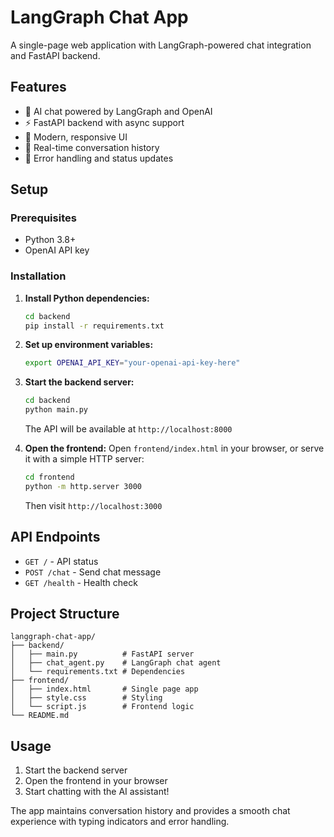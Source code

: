 # LangGraph Chat App

A single-page web application with LangGraph-powered chat integration and FastAPI backend.

## Features

- 🤖 AI chat powered by LangGraph and OpenAI
- ⚡ FastAPI backend with async support
- 🎨 Modern, responsive UI
- 💬 Real-time conversation history
- 🔄 Error handling and status updates

## Setup

### Prerequisites

- Python 3.8+
- OpenAI API key

### Installation

1. **Install Python dependencies:**
   ```bash
   cd backend
   pip install -r requirements.txt
   ```

2. **Set up environment variables:**
   ```bash
   export OPENAI_API_KEY="your-openai-api-key-here"
   ```

3. **Start the backend server:**
   ```bash
   cd backend
   python main.py
   ```
   The API will be available at `http://localhost:8000`

4. **Open the frontend:**
   Open `frontend/index.html` in your browser, or serve it with a simple HTTP server:
   ```bash
   cd frontend
   python -m http.server 3000
   ```
   Then visit `http://localhost:3000`

## API Endpoints

- `GET /` - API status
- `POST /chat` - Send chat message
- `GET /health` - Health check

## Project Structure

```
langgraph-chat-app/
├── backend/
│   ├── main.py          # FastAPI server
│   ├── chat_agent.py    # LangGraph chat agent
│   └── requirements.txt # Dependencies
├── frontend/
│   ├── index.html       # Single page app
│   ├── style.css        # Styling
│   └── script.js        # Frontend logic
└── README.md
```

## Usage

1. Start the backend server
2. Open the frontend in your browser
3. Start chatting with the AI assistant!

The app maintains conversation history and provides a smooth chat experience with typing indicators and error handling.
